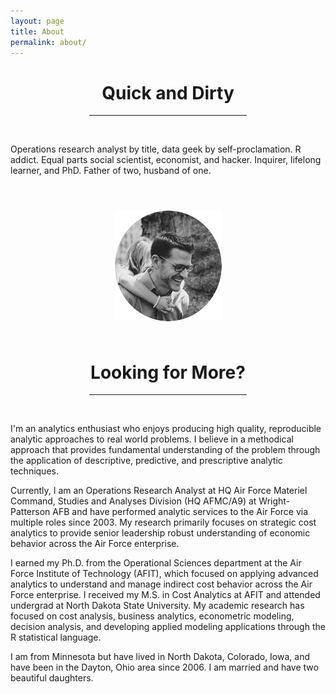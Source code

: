 ```yaml
---
layout: page
title: About
permalink: about/
---
```


<style>
div {
    text-align: justify;
    text-justify: inter-word;
}
</style>


# <center>Quick and Dirty</center>
<center><hr width="50%"></center>
<br>
<p>
Operations research analyst by title, data geek by self-proclamation.  R addict.  Equal parts social scientist, economist, and hacker.  Inquirer, lifelong learner, and PhD.  Father of two, husband of one.
</p>
<br>

<center>
<img src="/public/images/logo.png" alt="Brad" align="center" vspace="25">
</center> 

# <center>Looking for More?</center>
<center><hr width="50%"></center>
<br>
<p>
I'm an analytics enthusiast who enjoys producing high quality, reproducible analytic approaches to real world problems.  I believe in a methodical approach that provides fundamental understanding of the problem through the application of descriptive, predictive, and prescriptive analytic techniques.

Currently, I am an Operations Research Analyst at HQ Air Force Materiel Command, Studies and Analyses Division (HQ AFMC/A9) at Wright-Patterson AFB and have performed analytic services to the Air Force via multiple roles since 2003.  My research primarily focuses on strategic cost analytics to provide senior leadership robust understanding of economic behavior across the Air Force enterprise.  

I earned my Ph.D. from the Operational Sciences department at the Air Force Institute of Technology (AFIT), which focused on applying advanced analytics to understand and manage indirect cost behavior across the Air Force enterprise.  I received my M.S. in Cost Analytics at AFIT and attended undergrad at North Dakota State University.  My academic research has focused on cost analysis, business analytics, econometric modeling, decision analysis, and developing applied modeling applications through the R statistical language. 

I am from Minnesota but have lived in North Dakota, Colorado, Iowa, and have been in the Dayton, Ohio area since 2006.  I am married and have two beautiful daughters.
</p>
